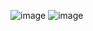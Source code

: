 ![image](https://user-images.githubusercontent.com/48673195/181925387-7f419d90-a8cd-438a-a42e-87f74abeee5b.png)
![image](https://user-images.githubusercontent.com/48673195/181925397-fe205305-72dc-4109-aec2-196cde5f1bac.png)
